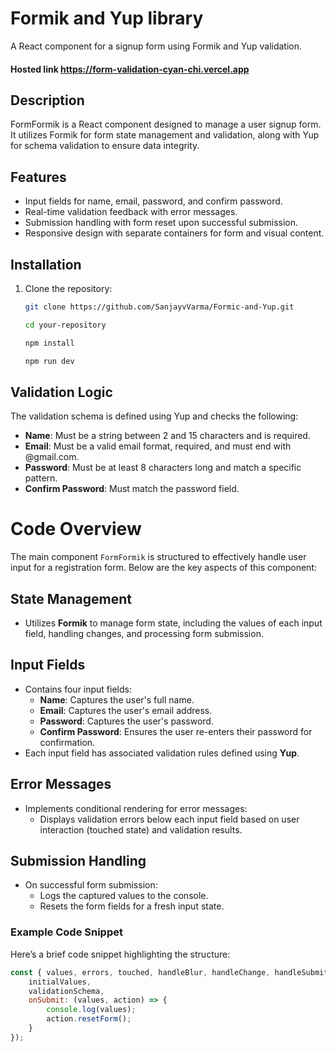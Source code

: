 # Formik and Yup library

A React component for a signup form using Formik and Yup validation.

#### Hosted link  https://form-validation-cyan-chi.vercel.app


## Description

FormFormik is a React component designed to manage a user signup form. It utilizes Formik for form state management and validation, along with Yup for schema validation to ensure data integrity.

## Features

- Input fields for name, email, password, and confirm password.
- Real-time validation feedback with error messages.
- Submission handling with form reset upon successful submission.
- Responsive design with separate containers for form and visual content.


## Installation

1. Clone the repository:

   ```bash
   git clone https://github.com/SanjayvVarma/Formic-and-Yup.git

   cd your-repository

   npm install 

   npm run dev


## Validation Logic

The validation schema is defined using Yup and checks the following:

* **Name**: Must be a string between 2 and 15 characters and is required.
* **Email**: Must be a valid email format, required, and must end with @gmail.com.
* **Password**: Must be at least 8 characters long and match a specific pattern.
* **Confirm Password**: Must match the password field.

# Code Overview

The main component `FormFormik` is structured to effectively handle user input for a registration form. Below are the key aspects of this component:

## State Management
- Utilizes **Formik** to manage form state, including the values of each input field, handling changes, and processing form submission.

## Input Fields
- Contains four input fields:
  - **Name**: Captures the user's full name.
  - **Email**: Captures the user's email address.
  - **Password**: Captures the user's password.
  - **Confirm Password**: Ensures the user re-enters their password for confirmation.
- Each input field has associated validation rules defined using **Yup**.

## Error Messages
- Implements conditional rendering for error messages:
  - Displays validation errors below each input field based on user interaction (touched state) and validation results.

## Submission Handling
- On successful form submission:
  - Logs the captured values to the console.
  - Resets the form fields for a fresh input state.

### Example Code Snippet
Here’s a brief code snippet highlighting the structure:

```javascript
const { values, errors, touched, handleBlur, handleChange, handleSubmit } = useFormik({
    initialValues,
    validationSchema,
    onSubmit: (values, action) => {
        console.log(values); 
        action.resetForm();  
    }
});
